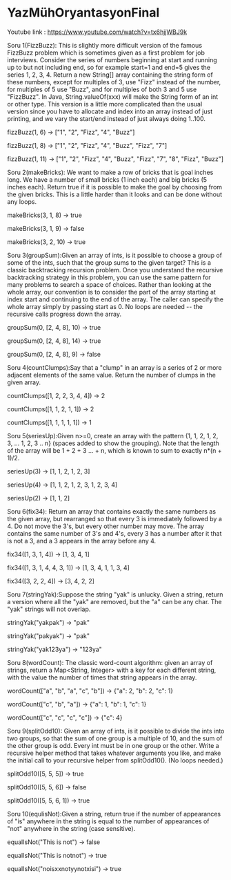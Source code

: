 # YazMühOryantasyonFinal


Youtube link : https://www.youtube.com/watch?v=tx6hjjWBJ9k


Soru 1(FizzBuzz): This is slightly more difficult version of the famous FizzBuzz problem which is sometimes given as a first problem for job interviews. Consider the series of numbers beginning at start and running up to but not including end, so for example start=1 and end=5 gives the series 1, 2, 3, 4. Return a new String[] array containing the string form of these numbers, except for multiples of 3, use "Fizz" instead of the number, for multiples of 5 use "Buzz", and for multiples of both 3 and 5 use "FizzBuzz". In Java, String.valueOf(xxx) will make the String form of an int or other type. This version is a little more complicated than the usual version since you have to allocate and index into an array instead of just printing, and we vary the start/end instead of just always doing 1..100.

fizzBuzz(1, 6) → ["1", "2", "Fizz", "4", "Buzz"]

fizzBuzz(1, 8) → ["1", "2", "Fizz", "4", "Buzz", "Fizz", "7"]

fizzBuzz(1, 11) → ["1", "2", "Fizz", "4", "Buzz", "Fizz", "7", "8", "Fizz", "Buzz"]


Soru 2(makeBricks): We want to make a row of bricks that is goal inches long. We have a number of small bricks (1 inch each) and big bricks (5 inches each). Return true if it is possible to make the goal by choosing from the given bricks. This is a little harder than it looks and can be done without any loops.

makeBricks(3, 1, 8) → true

makeBricks(3, 1, 9) → false

makeBricks(3, 2, 10) → true


 Soru 3(groupSum):Given an array of ints, is it possible to choose a group of some of the ints, such that the group sums to the given target? This is a classic backtracking recursion problem. Once you understand the recursive backtracking strategy in this problem, you can use the same pattern for many problems to search a space of choices. Rather than looking at the whole array, our convention is to consider the part of the array starting at index start and continuing to the end of the array. The caller can specify the whole array simply by passing start as 0. No loops are needed -- the recursive calls progress down the array.

groupSum(0, [2, 4, 8], 10) → true

groupSum(0, [2, 4, 8], 14) → true

groupSum(0, [2, 4, 8], 9) → false

Soru 4(countClumps):Say that a "clump" in an array is a series of 2 or more adjacent elements of the same value. Return the number of clumps in the given array.

countClumps([1, 2, 2, 3, 4, 4]) → 2

countClumps([1, 1, 2, 1, 1]) → 2

countClumps([1, 1, 1, 1, 1]) → 1


Soru 5(seriesUp):Given n>=0, create an array with the pattern {1,    1, 2,    1, 2, 3,   ... 1, 2, 3 .. n} (spaces added to show the grouping). Note that the length of the array will be 1 + 2 + 3 ... + n, which is known to sum to exactly n*(n + 1)/2.

seriesUp(3) → [1, 1, 2, 1, 2, 3]

seriesUp(4) → [1, 1, 2, 1, 2, 3, 1, 2, 3, 4]

seriesUp(2) → [1, 1, 2]


Soru 6(fix34): Return an array that contains exactly the same numbers as the given array, but rearranged so that every 3 is immediately followed by a 4. Do not move the 3's, but every other number may move. The array contains the same number of 3's and 4's, every 3 has a number after it that is not a 3, and a 3 appears in the array before any 4.

fix34([1, 3, 1, 4]) → [1, 3, 4, 1]

fix34([1, 3, 1, 4, 4, 3, 1]) → [1, 3, 4, 1, 1, 3, 4]

fix34([3, 2, 2, 4]) → [3, 4, 2, 2]



Soru 7(stringYak):Suppose the string "yak" is unlucky. Given a string, return a version where all the "yak" are removed, but the "a" can be any char. The "yak" strings will not overlap.

stringYak("yakpak") → "pak"

stringYak("pakyak") → "pak"

stringYak("yak123ya") → "123ya"

Soru 8(wordCount): The classic word-count algorithm: given an array of strings, return a Map<String, Integer> with a key for each different string, with the value the number of times that string appears in the array.

wordCount(["a", "b", "a", "c", "b"]) → {"a": 2, "b": 2, "c": 1}

wordCount(["c", "b", "a"]) → {"a": 1, "b": 1, "c": 1}

wordCount(["c", "c", "c", "c"]) → {"c": 4}


Soru 9(splitOdd10): Given an array of ints, is it possible to divide the ints into two groups, so that the sum of one group is a multiple of 10, and the sum of the other group is odd. Every int must be in one group or the other. Write a recursive helper method that takes whatever arguments you like, and make the initial call to your recursive helper from splitOdd10(). (No loops needed.)

splitOdd10([5, 5, 5]) → true

splitOdd10([5, 5, 6]) → false

splitOdd10([5, 5, 6, 1]) → true


Soru 10(equlisNot):Given a string, return true if the number of appearances of "is" anywhere in the string is equal to the number of appearances of "not" anywhere in the string (case sensitive).

equalIsNot("This is not") → false

equalIsNot("This is notnot") → true

equalIsNot("noisxxnotyynotxisi") → true

